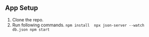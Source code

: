 ## App Setup
1. Clone the repo.
2. Run following commands.
`npm install 
npx json-server --watch db.json
npm start
`
